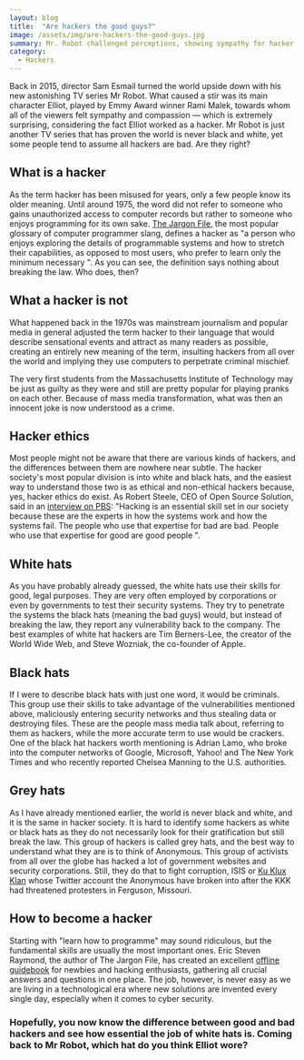 ```yaml
---
layout: blog
title:  "Are hackers the good guys?"
image: /assets/img/are-hackers-the-good-guys.jpg
summary: Mr. Robot challenged perceptions, showing sympathy for hacker Elliot, played by Rami Malek. This series highlights the nuanced nature of hackers, differentiating ethical (white hats) from criminal (black hats), with some (grey hats) in between, blurring moral lines.
category:
  - Hackers
---
```


Back in 2015, director Sam Esmail turned the world upside down with his new astonishing TV series Mr Robot. What caused a stir was its main character Elliot, played by Emmy Award winner Rami Malek, towards whom all of the viewers felt sympathy and compassion — which is extremely surprising, considering the fact Elliot worked as a hacker. Mr Robot is just another TV series that has proven the world is never black and white, yet some people tend to assume all hackers are bad. Are they right?
 

## What is a hacker
As the term hacker has been misused for years, only a few people know its older meaning. Until around 1975, the word did not refer to someone who gains unauthorized access to computer records but rather to someone who enjoys programming for its own sake. [The Jargon File](http://catb.org/jargon/html/index.html), the most popular glossary of computer programmer slang, defines a hacker as "a person who enjoys exploring the details of programmable systems and how to stretch their capabilities, as opposed to most users, who prefer to learn only the minimum necessary ". As you can see, the definition says nothing about breaking the law. Who does, then?
 

## What a hacker is not
What happened back in the 1970s was mainstream journalism and popular media in general adjusted the term hacker to their language that would describe sensational events and attract as many readers as possible, creating an entirely new meaning of the term, insulting hackers from all over the world and implying they use computers to perpetrate criminal mischief.

The very first students from the Massachusetts Institute of Technology may be just as guilty as they were and still are pretty popular for playing pranks on each other. Because of mass media transformation, what was then an innocent joke is now understood as a crime.
 

## Hacker ethics
Most people might not be aware that there are various kinds of hackers, and the differences between them are nowhere near subtle. The hacker society's most popular division is into white and black hats, and the easiest way to understand those two is as ethical and non-ethical hackers because, yes, hacker ethics do exist. As Robert Steele, CEO of Open Source Solution, said in an [interview on PBS](https://www.pbs.org/wgbh/pages/frontline/shows/hackers/whoare/outlaws.html): "Hacking is an essential skill set in our society because these are the experts in how the systems work and how the systems fail. The people who use that expertise for bad are bad. People who use that expertise for good are good people ".
 

## White hats
As you have probably already guessed, the white hats use their skills for good, legal purposes. They are very often employed by corporations or even by governments to test their security systems. They try to penetrate the systems the black hats (meaning the bad guys) would, but instead of breaking the law, they report any vulnerability back to the company. The best examples of white hat hackers are Tim Berners-Lee, the creator of the World Wide Web, and Steve Wozniak, the co-founder of Apple.
 

## Black hats
If I were to describe black hats with just one word, it would be criminals. This group use their skills to take advantage of the vulnerabilities mentioned above, maliciously entering security networks and thus stealing data or destroying files. These are the people mass media talk about, referring to them as hackers, while the more accurate term to use would be crackers. One of the black hat hackers worth mentioning is Adrian Lamo, who broke into the computer networks of Google, Microsoft, Yahoo! and The New York Times and who recently reported Chelsea Manning to the U.S. authorities.
 

## Grey hats
As I have already mentioned earlier, the world is never black and white, and it is the same in hacker society. It is hard to identify some hackers as white or black hats as they do not necessarily look for their gratification but still break the law. This group of hackers is called grey hats, and the best way to understand what they are is to think of Anonymous. This group of activists from all over the globe has hacked a lot of government websites and security corporations. Still, they do that to fight corruption, ISIS or [Ku Klux Klan](https://www.theguardian.com/technology/2014/nov/17/anonymous-takes-over-ku-klux-klans-twitter-account?CMP=fb_gu) whose Twitter account the Anonymous have broken into after the KKK had threatened protesters in Ferguson, Missouri.
 

## How to become a hacker
Starting with "learn how to programme" may sound ridiculous, but the fundamental skills are usually the most important ones. Eric Steven Raymond, the author of The Jargon File, has created an excellent [offline guidebook](http://catb.org/~esr/faqs/hacker-howto.html) for newbies and hacking enthusiasts, gathering all crucial answers and questions in one place. The job, however, is never easy as we are living in a technological era where new solutions are invented every single day, especially when it comes to cyber security.

### Hopefully, you now know the difference between good and bad hackers and see how essential the job of white hats is. Coming back to Mr Robot, which hat do you think Elliot wore?
